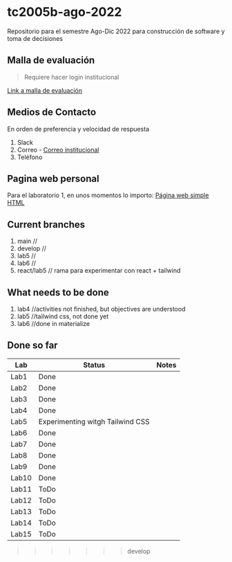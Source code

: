 # tc2005b-ago-2022

Repositorio para el semestre Ago-Dic 2022 para construcción de software y toma de decisiones

## Malla de evaluación

> Requiere hacer login institucional

[Link a malla de evaluación](https://docs.google.com/spreadsheets/d/1GwAECcTjvMgHtrRmQu_WmfE4yjC0q-kDy_c1HsV78wc/edit?usp=sharing)

## Medios de Contacto

En orden de preferencia y velocidad de respuesta

1. Slack
2. Correo - [Correo institucional](A01201946@tec.mx)
3. Teléfono

## Pagina web personal

Para el laboratorio 1, en unos momentos lo importo:
[Página web simple HTML](https://felix-rojas.github.io/)

## Current branches

1. main       //
2. develop    //
3. lab5       //
4. lab6       //
5. react/lab5 // rama para experimentar con react + tailwind

## What needs to be done

1. lab4 //activities not finished, but objectives are understood
2. lab5 //tailwind css, not done yet
3. lab6 //done in materialize

## Done so far

| Lab | Status | Notes |
| --- | ----- |  ----- |
|Lab1 | Done | |
|Lab2 | Done | |
|Lab3 | Done | |
|Lab4 | Done | |
|Lab5 | Experimenting witgh Tailwind CSS | |
|Lab6 | Done | |
|Lab7 | Done | |
|Lab8 | Done | |
|Lab9 | Done | |
|Lab10 | Done | |
|Lab11 | ToDo | |
|Lab12 | ToDo | |
|Lab13 | ToDo | |
|Lab14 | ToDo | |
|Lab15 | ToDo | |
>>>>>>> develop
